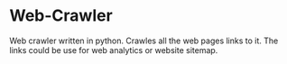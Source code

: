 # Web-Crawler
Web crawler written in python. 
Crawles all the web pages links to it. The links could be use for web analytics or website sitemap.
